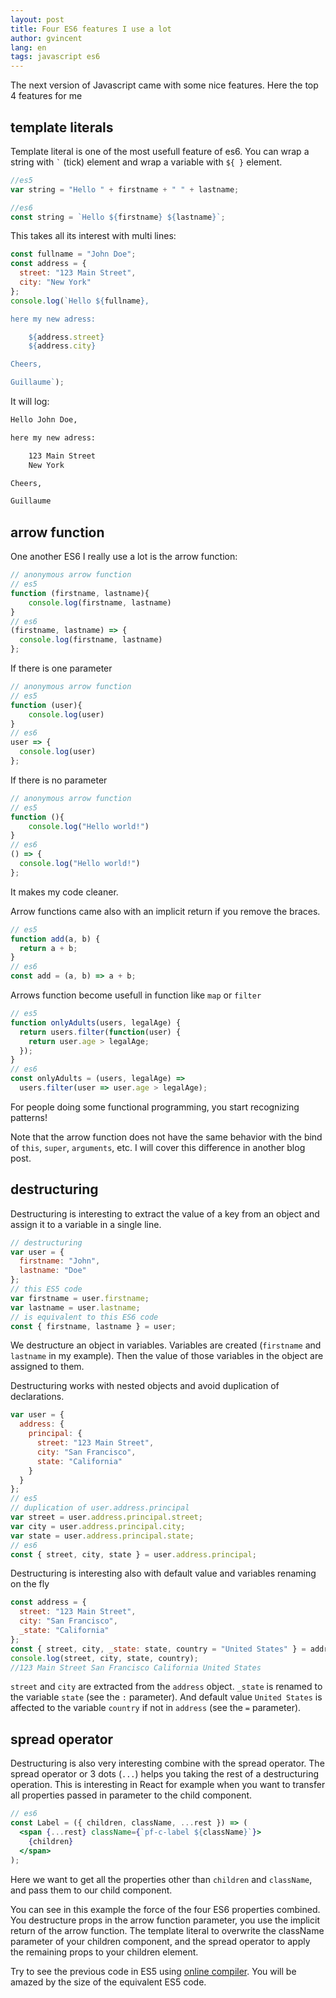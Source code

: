 ```yaml
---
layout: post
title: Four ES6 features I use a lot
author: gvincent
lang: en
tags: javascript es6
---
```


The next version of Javascript came with some nice features. Here the top 4 features for me

## template literals

Template literal is one of the most usefull feature of es6. You can wrap a string with `` ` `` (tick) element and wrap a variable with `${ }` element.

```js
//es5
var string = "Hello " + firstname + " " + lastname;

//es6
const string = `Hello ${firstname} ${lastname}`;
```

This takes all its interest with multi lines:

```js
const fullname = "John Doe";
const address = {
  street: "123 Main Street",
  city: "New York"
};
console.log(`Hello ${fullname},

here my new adress:

    ${address.street}
    ${address.city}

Cheers,

Guillaume`);
```

It will log:

```bash
Hello John Doe,

here my new adress:

    123 Main Street
    New York

Cheers,

Guillaume
```

## arrow function

One another ES6 I really use a lot is the arrow function:

```js
// anonymous arrow function
// es5
function (firstname, lastname){
    console.log(firstname, lastname)
}
// es6
(firstname, lastname) => {
  console.log(firstname, lastname)
};
```

If there is one parameter

```js
// anonymous arrow function
// es5
function (user){
    console.log(user)
}
// es6
user => {
  console.log(user)
};
```

If there is no parameter

```js
// anonymous arrow function
// es5
function (){
    console.log("Hello world!")
}
// es6
() => {
  console.log("Hello world!")
};
```

It makes my code cleaner.

Arrow functions came also with an implicit return if you remove the braces.

```js
// es5
function add(a, b) {
  return a + b;
}
// es6
const add = (a, b) => a + b;
```

Arrows function become usefull in function like `map` or `filter`

```js
// es5
function onlyAdults(users, legalAge) {
  return users.filter(function(user) {
    return user.age > legalAge;
  });
}
// es6
const onlyAdults = (users, legalAge) =>
  users.filter(user => user.age > legalAge);
```

For people doing some functional programming, you start recognizing patterns!

Note that the arrow function does not have the same behavior with the bind of `this`, `super`, `arguments`, etc. I will cover this difference in another blog post.

## destructuring

Destructuring is interesting to extract the value of a key from an object and assign it to a variable in a single line.

```js
// destructuring
var user = {
  firstname: "John",
  lastname: "Doe"
};
// this ES5 code
var firstname = user.firstname;
var lastname = user.lastname;
// is equivalent to this ES6 code
const { firstname, lastname } = user;
```

We destructure an object in variables. Variables are created (`firstname` and `lastname` in my example). Then the value of those variables in the object are assigned to them.

Destructuring works with nested objects and avoid duplication of declarations.

```js
var user = {
  address: {
    principal: {
      street: "123 Main Street",
      city: "San Francisco",
      state: "California"
    }
  }
};
// es5
// duplication of user.address.principal
var street = user.address.principal.street;
var city = user.address.principal.city;
var state = user.address.principal.state;
// es6
const { street, city, state } = user.address.principal;
```

Destructuring is interesting also with default value and variables renaming on the fly

```js
const address = {
  street: "123 Main Street",
  city: "San Francisco",
  _state: "California"
};
const { street, city, _state: state, country = "United States" } = address;
console.log(street, city, state, country);
//123 Main Street San Francisco California United States
```

`street` and `city` are extracted from the `address` object. `_state` is renamed to the variable `state` (see the `:` parameter).
And default value `United States` is affected to the variable `country` if not in `address` (see the `=` parameter).

## spread operator

Destructuring is also very interesting combine with the spread operator. The spread operator or 3 dots (`...`) helps you taking the rest of a destructuring operation. This is interesting in React for example when you want to transfer all properties passed in parameter to the child component.

```jsx
// es6
const Label = ({ children, className, ...rest }) => (
  <span {...rest} className={`pf-c-label ${className}`}>
    {children}
  </span>
);
```

Here we want to get all the properties other than `children` and `className`, and pass them to our child component.

You can see in this example the force of the four ES6 properties combined. You destructure props in the arrow function parameter, you use the implicit return of the arrow function. The template literal to overwrite the className parameter of your children component, and the spread operator to apply the remaining props to your children element.

Try to see the previous code in ES5 using [online compiler](https://babeljs.io/repl). You will be amazed by the size of the equivalent ES5 code.
